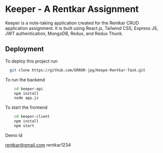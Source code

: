 
# Keeper - A Rentkar Assignment

Keeper is a note-taking application created for the Rentkar CRUD application assignment. It is built using React.js, Tailwind CSS, Express JS, JWT authentication, MongoDB, Redux, and Redux Thunk.


## Deployment

To deploy this project run

```bash
  git clone https://github.com/ERROR-jpg/Keepe-Rentkar-Task.git
```

To run the backend
```bash
    cd keeper-api
    npm install
    node app.js
```

To start the frontend
```bash
    cd keeper-client
    npm install
    npm start
```

Demo Id

rentkar@gmail.com
rentkar1234




